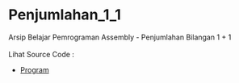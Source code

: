 # Penjumlahan_1_1
Arsip Belajar Pemrograman Assembly - Penjumlahan Bilangan 1 + 1<br><br>
Lihat Source Code : <br>
- <a href="https://github.com/RizkyKhapidsyah/Penjumlahan_1_1/blob/main/satu_tambah_satu.asm">Program</a>
